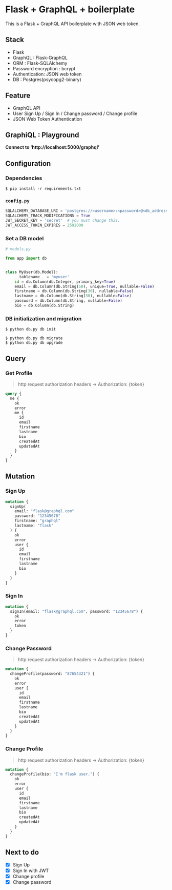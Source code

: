 # Flask + GraphQL + boilerplate

This is a Flask + GraphQL API boilerplate with JSON web token.

## Stack

- Flask
- GraphQL : Flask-GraphQL
- ORM : Flask-SQLAlchemy
- Password encryption : bcrypt
- Authentication: JSON web token
- DB : Postgres(psycopg2-binary)

## Feature

- GraphQL API
- User Sign Up / Sign In / Change password / Change profile
- JSON Web Token Authentication

## GraphiQL : Playground

**Connect to 'http://localhost:5000/graphql'**

## Configuration

### Dependencies

```shell
$ pip install -r requirements.txt
```

### `config.py`

```python
SQLALCHEMY_DATABASE_URI = 'postgres://<username>:<password>@<db_address = localhost>:5432/<db_name>'
SQLALCHEMY_TRACK_MODIFICATIONS = True
JWT_SECRET_KEY = 'secret'  # you must change this.
JWT_ACCESS_TOKEN_EXPIRES = 2592000
```

### Set a DB model

```python
# models.py

from app import db


class MyUser(db.Model):
    __tablename__ = 'myuser'
    id = db.Column(db.Integer, primary_key=True)
    email = db.Column(db.String(50), unique=True, nullable=False)
    firstname = db.Column(db.String(30), nullable=False)
    lastname = db.Column(db.String(30), nullable=False)
    password = db.Column(db.String, nullable=False)
    bio = db.Column(db.String)
```

### DB initialization and migration

```shell
$ python db.py db init
```

```shell
$ python db.py db migrate
$ python db.py db upgrade
```

## Query

### Get Profile

> http request authorization headers -> Authorization: {token}

```graphql
query {
  me {
    ok
    error
    me {
      id
      email
      firstname
      lastname
      bio
      createdAt
      updatedAt
    }
  }
}
```

## Mutation

### Sign Up

```graphql
mutation {
  signUp(
    email: "flask@graphql.com"
    password: "12345678"
    firstname: "graphql"
    lastname: "flask"
  ) {
    ok
    error
    user {
      id
      email
      firstname
      lastname
      bio
    }
  }
}
```

### Sign In

```graphql
mutation {
  signIn(email: "flask@graphql.com", password: "12345678") {
    ok
    error
    token
  }
}
```

### Change Password

> http request authorization headers -> Authorization: {token}

```graphql
mutation {
  changeProfile(password: "87654321") {
    ok
    error
    user {
      id
      email
      firstname
      lastname
      bio
      createdAt
      updatedAt
    }
  }
}
```

### Change Profile

> http request authorization headers -> Authorization: {token}

```graphql
mutation {
  changeProfile(bio: "I'm flask user.") {
    ok
    error
    user {
      id
      email
      firstname
      lastname
      bio
      createdAt
      updatedAt
    }
  }
}
```

## Next to do

- [x] Sign Up
- [x] Sign In with JWT
- [x] Change profile
- [x] Change password
